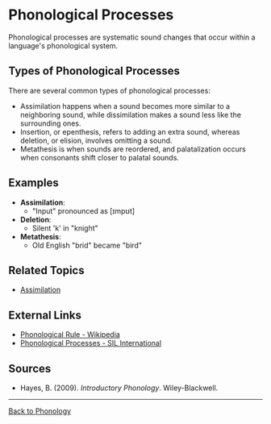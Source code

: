 # Phonological Processes

Phonological processes are systematic sound changes that occur within a language's phonological system.

## Types of Phonological Processes

There are several common types of phonological processes: 
- Assimilation happens when a sound becomes more similar to a neighboring sound, while dissimilation makes a sound less like the surrounding ones.   
- Insertion, or epenthesis, refers to adding an extra sound, whereas deletion, or elision, involves omitting a sound.   
- Metathesis is when sounds are reordered, and palatalization occurs when consonants shift closer to palatal sounds.

## Examples

- **Assimilation**:
  - "Input" pronounced as [ɪmpʊt]
- **Deletion**:
  - Silent 'k' in "knight"
- **Metathesis**:
  - Old English "brid" became "bird"

## Related Topics

- [Assimilation](../../Phonetics/Advanced/Assimilation.md)

## External Links

- [Phonological Rule - Wikipedia](https://en.wikipedia.org/wiki/Phonological_rule)
- [Phonological Processes - SIL International](https://glossary.sil.org/term/phonological-process)

## Sources

- Hayes, B. (2009). *Introductory Phonology*. Wiley-Blackwell.

---

[Back to Phonology](../README.md)
